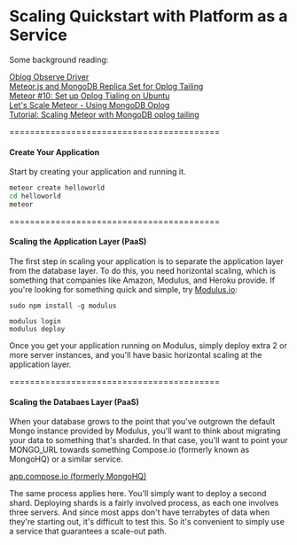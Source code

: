 Scaling Quickstart with Platform as a Service
=========================================

Some background reading:

[Oblog Observe Driver](https://github.com/meteor/meteor/wiki/Oplog-Observe-Driver)  
[Meteor.js and MongoDB Replica Set for Oplog Tailing](http://www.manuel-schoebel.com/blog/meteorjs-and-mongodb-replica-set-for-oplog-tailing)  
[Meteor #10: Set up Oplog Tialing on Ubuntu](http://journal.gentlenode.com/meteor-10-set-up-oplog-tailing-on-ubuntu/)  
[Let's Scale Meteor - Using MongoDB Oplog](https://meteorhacks.com/lets-scale-meteor.html)  
[Tutorial: Scaling Meteor with MongoDB oplog tailing](http://blog.mongolab.com/2014/07/tutorial-scaling-meteor-with-mongodb-oplog-tailing/)  


=========================================
#### Create Your Application  

Start by creating your application and running it.  

````sh
meteor create helloworld
cd helloworld
meteor
````


=========================================
#### Scaling the Application Layer (PaaS)

The first step in scaling your application is to separate the application layer from the database layer.  To do this, you need horizontal scaling, which is something that companies like Amazon, Modulus, and Heroku provide.  If you're looking for something quick and simple, try [Modulus.io](http://modulus.io):  

````
sudo npm install -g modulus

modulus login
modulus deploy
````

Once you get your application running on Modulus, simply deploy extra 2 or more server instances, and you'll have basic horizontal scaling at the application layer.

=========================================
#### Scaling the Databaes Layer (PaaS)

When your database grows to the point that you've outgrown the default Mongo instance provided by Modulus, you'll want to think about migrating your data to something that's sharded.  In that case, you'll want to point your MONGO_URL towards something Compose.io (formerly known as MongoHQ) or a similar service.

[app.compose.io (formerly MongoHQ)](https://www.compose.io/)

The same process applies here.  You'll simply want to deploy a second shard.  Deploying shards is a fairly involved process, as each one involves three servers.  And since most apps don't have terrabytes of data when they're starting out, it's difficult to test this.  So it's convenient to simply use a service that guarantees a scale-out path. 



